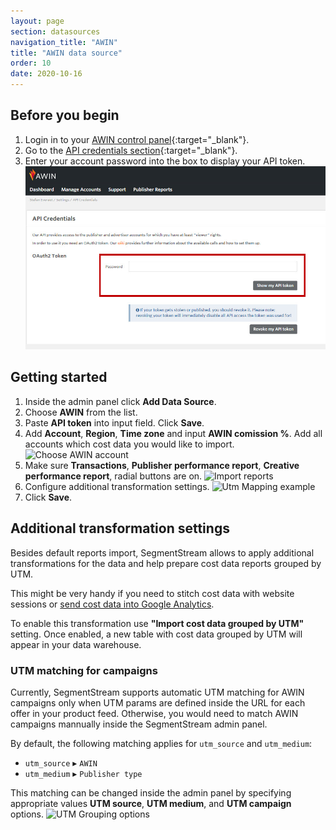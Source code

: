 ```yaml
---
layout: page
section: datasources
navigation_title: "AWIN"
title: "AWIN data source"
order: 10
date: 2020-10-16
---
```


## Before you begin

1. Login in to your [AWIN control panel](https://ui.AWIN.com/login){:target="_blank"}.
2. Go to the [API credentials section](https://ui.awin.com/awin-api){:target="_blank"}.
3. Enter your account password into the box to display your API token.
![Generate API token](/img/awin-api-token.jpg)

## Getting started

1. Inside the admin panel click **Add Data Source**.
2. Choose **AWIN** from the list.
3. Paste **API token** into input field. Click **Save**.
4. Add **Account**, **Region**, **Time zone** and input **AWIN comission %**. Add all accounts which cost data you would like to import.
![Choose AWIN account](awin-config-1.png)
5. Make sure **Transactions**, **Publisher performance report**, **Creative performance report**, radial buttons are on.
![Import reports](awin-config-2.png)
6. Configure additional transformation settings.
![Utm Mapping example](awin-config-3.png)
7. Click **Save**.

## Additional transformation settings

Besides default reports import, SegmentStream allows to apply additional transformations for the data and help prepare cost data reports grouped by UTM.

This might be very handy if you need to stitch cost data with website sessions or [send cost data into Google Analytics](/datadestinations/google-analytics).

To enable this transformation use **"Import cost data grouped by UTM"** setting. Once enabled, a new table with cost data grouped by UTM will appear in your data warehouse.

### UTM matching for campaigns

Currently, SegmentStream supports automatic UTM matching for AWIN campaigns only when UTM params are defined inside the URL for each offer in your product feed. Otherwise, you would need to match AWIN campaigns mannually inside the SegmentStream admin panel.

By default, the following matching applies for `utm_source` and `utm_medium`:
* `utm_source` ▸ `AWIN` 
* `utm_medium` ▸ `Publisher type` 

This matching can be changed inside the admin panel by specifying appropriate values **UTM source**, **UTM medium**, and **UTM campaign** options.
![UTM Grouping options](awin-utm_options.png)